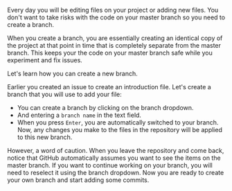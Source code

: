 Every day you will be editing files on your project or adding new files. You don't want to take risks with the code on your master branch so you need to create a branch.

When you create a branch, you are essentially creating an identical copy of the project at that point in time that is completely separate from the master branch. This keeps your the code on your master branch safe while you experiment and fix issues.

Let's learn how you can create a new branch.

Earlier you created an issue to create an introduction file. Let's create a branch that you will use to add your file:

- You can create a branch by clicking on the branch dropdown.
- And entering a `branch name` in the text field.
- When you press `Enter`, you are automatically switched to your branch. Now, any changes you make to the files in the repository will be applied to this new branch.

However, a word of caution. When you leave the repository and come back, notice that GitHub automatically assumes you want to see the items on the master branch. If you want to continue working on your branch, you will need to reselect it using the branch dropdown. Now you are ready to create your own branch and start adding some commits.
